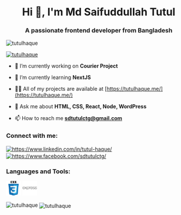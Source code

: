 <h1 align="center">Hi 👋, I'm Md Saifuddullah Tutul</h1>
<h3 align="center">A passionate frontend developer from Bangladesh</h3>

<p align="left"> <img src="https://komarev.com/ghpvc/?username=tutulhaque&label=Profile%20views&color=0e75b6&style=flat" alt="tutulhaque" /> </p>

<p align="left"> <a href="https://github.com/ryo-ma/github-profile-trophy"><img src="https://github-profile-trophy.vercel.app/?username=tutulhaque" alt="tutulhaque" /></a> </p>

- 🔭 I’m currently working on **Courier Project**

- 🌱 I’m currently learning **NextJS**

- 👨‍💻 All of my projects are available at [https://tutulhaque.me/](https://tutulhaque.me/)

- 💬 Ask me about **HTML, CSS, React, Node, WordPress**

- 📫 How to reach me **sdtutulctg@gmail.com**

<h3 align="left">Connect with me:</h3>
<p align="left">
  <a href="https://www.linkedin.com/in/tutul-haque/" target="blank">
    <img align="center" src="https://raw.githubusercontent.com/rahuldkjain/github-profile-readme-generator/master/src/images/icons/Social/linked-in-alt.svg" alt="https://www.linkedin.com/in/tutul-haque/" height="30" width="40" />
  </a>
  <a href="https://www.facebook.com/sdtutulctg/" target="blank">
    <img align="center" src="https://raw.githubusercontent.com/rahuldkjain/github-profile-readme-generator/master/src/images/icons/Social/facebook.svg" alt="https://www.facebook.com/sdtutulctg/" height="30" width="40" />
  </a>
</p>

<h3 align="left">Languages and Tools:</h3>
<p align="left">
  <img src="https://raw.githubusercontent.com/devicons/devicon/master/icons/css3/css3-original-wordmark.svg" alt="css3" width="40" height="40"/>
  <img src="https://raw.githubusercontent.com/devicons/devicon/master/icons/express/express-original-wordmark.svg" alt="express" width="40" height="40"/>
  <!-- Add more icons for other tools and languages -->
</p>

<p><img align="left" src="https://github-readme-stats.vercel.app/api/top-langs?username=tutulhaque&show_icons=true&locale=en&layout=compact" alt="tutulhaque" /></p>

<p>&nbsp;<img align="center" src="https://github-readme-stats.vercel.app/api?username=tutulhaque&show_icons=true&locale=en" alt="tutulhaque" /></p>
